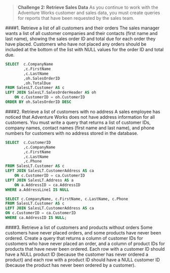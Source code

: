 > **Challenge 2: Retrieve Sales Data**
As you continue to work with the Adventure Works customer and sales data, you must create queries
for reports that have been requested by the sales team.   

####1. Retrieve a list of all customers and their orders
The sales manager wants a list of all customer companies and their contacts (first name and last name),
showing the sales order ID and total due for each order they have placed. Customers who have not
placed any orders should be included at the bottom of the list with NULL values for the order ID and
total due.
```sql
SELECT	c.CompanyName
		,c.FirstName
		,c.LastName
		,oh.SalesOrderID
		,oh.TotalDue
FROM SalesLT.Customer AS c
LEFT JOIN SalesLT.SalesOrderHeader AS oh
	ON c.CustomerID = oh.CustomerID
ORDER BY oh.SalesOrderID DESC
```
####2. Retrieve a list of customers with no address
A sales employee has noticed that Adventure Works does not have address information for all
customers. You must write a query that returns a list of customer IDs, company names, contact names
(first name and last name), and phone numbers for customers with no address stored in the database.
```sql
SELECT	c.CustomerID
		,c.CompanyName
		,c.FirstName
		,c.LastName
		,c.Phone
FROM SalesLT.Customer AS c
LEFT JOIN SalesLT.CustomerAddress AS ca
	ON c.CustomerID = ca.CustomerID
LEFT JOIN SalesLT.Address AS a
	ON a.AddressID = ca.AddressID
WHERE a.AddressLine1 IS NULL
```
```sql
SELECT c.CompanyName, c.FirstName, c.LastName, c.Phone
FROM SalesLT.Customer AS c
LEFT JOIN SalesLT.CustomerAddress AS ca
ON c.CustomerID = ca.CustomerID
WHERE ca.AddressID IS NULL;
```
####3. Retrieve a list of customers and products without orders
Some customers have never placed orders, and some products have never been ordered. Create a query
that returns a column of customer IDs for customers who have never placed an order, and a column of
product IDs for products that have never been ordered. Each row with a customer ID should have a
NULL product ID (because the customer has never ordered a product) and each row with a product ID
should have a NULL customer ID (because the product has never been ordered by a customer).
